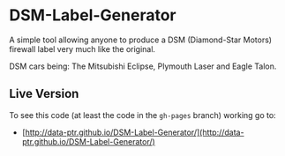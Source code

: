 # DSM-Label-Generator
A simple tool allowing anyone to produce a DSM (Diamond-Star Motors) firewall label very much like the original.

DSM cars being: The Mitsubishi Eclipse, Plymouth Laser and Eagle Talon.

## Live Version
To see this code (at least the code in the `gh-pages` branch) working go to:
* [http://data-ptr.github.io/DSM-Label-Generator/](http://data-ptr.github.io/DSM-Label-Generator/)
